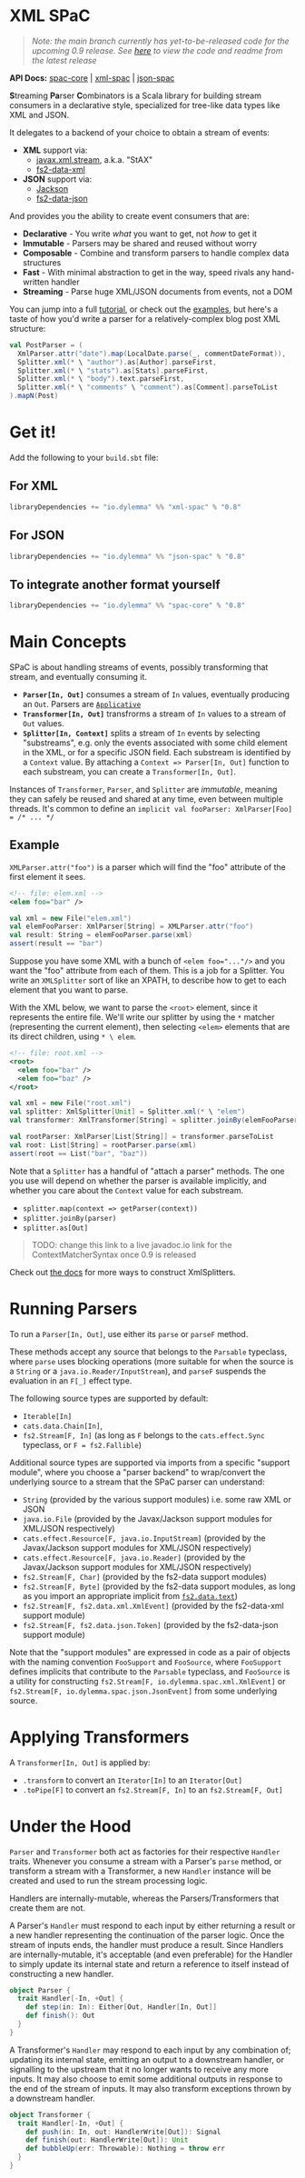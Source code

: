 XML SPaC
========

> *Note: the main branch currently has yet-to-be-released code for the upcoming 0.9 release. See [here](https://github.com/dylemma/xml-spac/tree/0.8) to view the code and readme from the latest release*

**API Docs:** [spac-core](https://javadoc.io/doc/io.dylemma/spac-core_2.13/0.8/io/dylemma/spac/index.html) | [xml-spac](https://javadoc.io/doc/io.dylemma/xml-spac_2.13/0.8/io/dylemma/spac/xml/index.html) | [json-spac](https://javadoc.io/doc/io.dylemma/json-spac_2.13/0.8/io/dylemma/spac/json/index.html)

**S**treaming **Pa**rser **C**ombinators is a Scala library for building stream consumers in a declarative style, specialized for tree-like data types like XML and JSON.

It delegates to a backend of your choice to obtain a stream of events:

 - **XML** support via:
   - [javax.xml.stream](https://docs.oracle.com/javase/8/docs/api/javax/xml/stream/package-summary.html), a.k.a. "StAX"
   - [fs2-data-xml](https://fs2-data.gnieh.org/)
 - **JSON** support via:
   - [Jackson](https://github.com/FasterXML/jackson-core)
   - [fs2-data-json](https://fs2-data.gnieh.org/)

And provides you the ability to create event consumers that are:

 - **Declarative** - You write *what* you want to get, not *how* to get it
 - **Immutable** - Parsers may be shared and reused without worry
 - **Composable** - Combine and transform parsers to handle complex data structures
 - **Fast** - With minimal abstraction to get in the way, speed rivals any hand-written handler
 - **Streaming** - Parse huge XML/JSON documents from events, not a DOM

You can jump into a full [tutorial](tutorial.md), or check out the [examples](examples/src/main/scala/io/dylemma/xml/example),
but here's a taste of how you'd write a parser for a relatively-complex blog post XML structure:

```scala
val PostParser = (
  XmlParser.attr("date").map(LocalDate.parse(_, commentDateFormat)),
  Splitter.xml(* \ "author").as[Author].parseFirst,
  Splitter.xml(* \ "stats").as[Stats].parseFirst,
  Splitter.xml(* \ "body").text.parseFirst,
  Splitter.xml(* \ "comments" \ "comment").as[Comment].parseToList
).mapN(Post)
```

# Get it!

Add the following to your `build.sbt` file:

## For XML

```sbt
libraryDependencies += "io.dylemma" %% "xml-spac" % "0.8"
```

## For JSON

```sbt
libraryDependencies += "io.dylemma" %% "json-spac" % "0.8"
```

## To integrate another format yourself

```sbt
libraryDependencies += "io.dylemma" %% "spac-core" % "0.8"
```

# Main Concepts

SPaC is about handling streams of events, possibly transforming that stream, and eventually consuming it.

 - **`Parser[In, Out]`** consumes a stream of `In` values, eventually producing an `Out`. Parsers are [`Applicative`](https://typelevel.org/cats/typeclasses/applicative.html)
 - **`Transformer[In, Out]`** transfrorms a stream of `In` values to a stream of `Out` values. 
 - **`Splitter[In, Context]`** splits a stream of `In` events by selecting "substreams", 
   e.g. only the events associated with some child element in the XML, or for a specific JSON field.
   Each substream is identified by a `Context` value.
   By attaching a `Context => Parser[In, Out]` function to each substream, you can create a `Transformer[In, Out]`.

Instances of `Transformer`, `Parser`, and `Splitter` are *immutable*, meaning they can safely be
reused and shared at any time, even between multiple threads.
It's common to define an `implicit val fooParser: XmlParser[Foo] = /* ... */`

## Example

`XMLParser.attr("foo")` is a parser which will find the "foo" attribute of the first element it sees.

```xml
<!-- file: elem.xml -->
<elem foo="bar" />
```

```scala
val xml = new File("elem.xml")
val elemFooParser: XmlParser[String] = XMLParser.attr("foo")
val result: String = elemFooParser.parse(xml)
assert(result == "bar")
```

Suppose you have some XML with a bunch of `<elem foo="..."/>` and you want the "foo" attribute from each of them.
This is a job for a Splitter. You write an `XMLSplitter` sort of like an XPATH, to describe how to get to each element that you want to parse.

With the XML below, we want to parse the `<root>` element, since it represents the entire file.
We'll write our splitter by using the `*` matcher (representing the current element),
then selecting `<elem>` elements that are its direct children, using `* \ elem`.

```xml
<!-- file: root.xml -->
<root>
  <elem foo="bar" />
  <elem foo="baz" />
</root>
```

```scala
val xml = new File("root.xml")
val splitter: XmlSplitter[Unit] = Splitter.xml(* \ "elem")
val transformer: XmlTransformer[String] = splitter.joinBy(elemFooParser)

val rootParser: XmlParser[List[String]] = transformer.parseToList
val root: List[String] = rootParser.parse(xml)
assert(root == List("bar", "baz"))
```

Note that a `Splitter` has a handful of "attach a parser" methods.
The one you use will depend on whether the parser is available implicitly, and whether you care about the `Context` value for each substream.

 - `splitter.map(context => getParser(context))`
 - `splitter.joinBy(parser)`
 - `splitter.as[Out]`

> TODO: change this link to a live javadoc.io link for the ContextMatcherSyntax once 0.9 is released

Check out [the docs](#link-todo) for more ways to construct XmlSplitters.

# Running Parsers

To run a `Parser[In, Out]`, use either its `parse` or `parseF` method.

These methods accept any source that belongs to the `Parsable` typeclass,
where `parse` uses blocking operations (more suitable for when the source is a `String` or a `java.io.Reader/InputStream`),
and `parseF` suspends the evaluation in an `F[_]` effect type.

The following source types are supported by default:

- `Iterable[In]`
- `cats.data.Chain[In]`,
- `fs2.Stream[F, In]` (as long as `F` belongs to the `cats.effect.Sync` typeclass, or `F = fs2.Fallible`)
  
Additional source types are supported via imports from a specific "support module",
where you choose a "parser backend" to wrap/convert the underlying source to a stream that the SPaC parser can understand:

- `String` (provided by the various support modules) i.e. some raw XML or JSON
- `java.io.File` (provided by the Javax/Jackson support modules for XML/JSON respectively)
- `cats.effect.Resource[F, java.io.InputStream]` (provided by the Javax/Jackson support modules for XML/JSON respectively)
- `cats.effect.Resource[F, java.io.Reader]` (provided by the Javax/Jackson support modules for XML/JSON respectively)
- `fs2.Stream[F, Char]` (provided by the fs2-data support modules)
- `fs2.Stream[F, Byte]` (provided by the fs2-data support modules, as long as you import an appropriate implicit from [`fs2.data.text`](https://fs2-data.gnieh.org/api/fs2/data/text/index.html))
- `fs2.Stream[F, fs2.data.xml.XmlEvent]` (provided by the fs2-data-xml support module)
- `fs2.Stream[F, fs2.data.json.Token]` (provided by the fs2-data-json support module)

Note that the "support modules" are expressed in code as a pair of objects with the naming convention `FooSupport` and `FooSource`,
where `FooSupport` defines implicits that contribute to the `Parsable` typeclass,
and `FooSource` is a utility for constructing `fs2.Stream[F, io.dylemma.spac.xml.XmlEvent]` or `fs2.Stream[F, io.dylemma.spac.json.JsonEvent]` from some underlying source.

# Applying Transformers

A `Transformer[In, Out]` is applied by:

 - `.transform` to convert an `Iterator[In]` to an `Iterator[Out]`
 - `.toPipe[F]` to convert an `fs2.Stream[F, In]` to an `fs2.Stream[F, Out]`

# Under the Hood

`Parser` and `Transformer` both act as factories for their respective `Handler` traits.
Whenever you consume a stream with a Parser's `parse` method, or transform a stream with a Transformer,
a new `Handler` instance will be created and used to run the stream processing logic.

Handlers are internally-mutable, whereas the Parsers/Transformers that create them are not.

A Parser's `Handler` must respond to each input by either returning a result or a new handler representing the continuation of the parser logic.
Once the stream of inputs ends, the handler must produce a result. 
Since Handlers are internally-mutable, it's acceptable (and even preferable) for the Handler to simply update its internal state and return a reference to itself instead of constructing a new handler.

```scala
object Parser {
  trait Handler[-In, +Out] {
    def step(in: In): Either[Out, Handler[In, Out]]
    def finish(): Out
  }
}
```

A Transformer's `Handler` may respond to each input by any combination of; 
updating its internal state, 
emitting an output to a downstream handler, 
or signalling to the upstream that it no longer wants to receive any more inputs.
It may also choose to emit some additional outputs in response to the end of the stream of inputs.
It may also transform exceptions thrown by a downstream handler.

```scala
object Transformer {
  trait Handler[-In, +Out] {
    def push(in: In, out: HandlerWrite[Out]): Signal
    def finish(out: HandlerWrite[Out]): Unit
    def bubbleUp(err: Throwable): Nothing = throw err
  }
}
```
